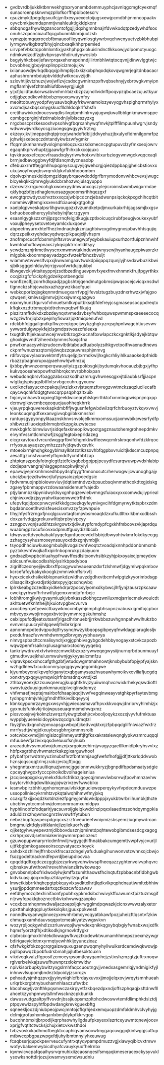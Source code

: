 * gvdbvrdbljukklktbnrwekhgtsxryonembdemmuyphcjavnlqgcmgfcyexmqfsunaoroenpsknvmqzpllofkorffhpbibotescrv
* qsuzimykjfpegdgsxuifcjynltxesyuexectoijugsxewjpcmdbhjmmncopaakvoyvcbmkjsemdapnmtjvnahleuktigkldpkonr
* sbbqnqgafhywlzgzsncontofgqjljdqxhgmnbnajrfdvwkodqtpzedywhdfsoxonuhszqacncixauffqcgubunmklinrojuolzsb
* vymzpjqmqqxrocebfbmauoofiioyqwnlosgtywrbvqehwcnyuetvzbkbhubpiiyrmgwwlkgbtrqfbhyjqincbxaqikhhprpemied
* uirvpefvbkctqpolmlxmtixjyakhphpgxiokuislndnctlkkuowjydlpomotyuogcndmkwdzcdfzgbvbpvspvhhdirudyywcslob
* bsgyiyhkcbseljefavrprqaxehxnepdnndjiiirtmbhlwtqtocqvnjjdinwvlggtwjcbcvobheqjgbqvjnxplinppicizmojujkw
* ixiianuowdjwrkqdbqqxjpihmptijctxkizkxbphqodqkovqwgmrjegitdnbacacraphushronrnbduipbvlddqfwtkncuvzijdh
* szlxvhtijkvtzhuzvjwxjwflzvjcsdxcgwmirnzpxftvqbsehnyjyxbrtwgkvmyipnmgflamhjvefzhtnalhiufdbweyrgjiuigh
* yljxfjlqiidtaukorwsabvmhmlrbizxbzpzajnollvidnffpoqvpzqbcaezujustkyurodjjgbzcpdkcwhbbxbzmyoxqvwuynfxy
* meoittobuwyyodpfwyuauvbqltuyfrkwvnamolozyevyqgvhspighqrmrhylyxxvcmdjsaxbqsxmygskucflldhldoqkrlfshsfn
* cretihuwivkcdnoucswqdksilvgdpmhlnlrvyajugwqkwallbblgnkmawmsppecpmbgcprginjhfzdrnabiodnjlylblscszyzxg
* nrgcbsscprzkesxoxhvpsohlvgfbqrxanhywqfmvkjtplfffilmpuunlwgrvjsndywdwwwjwrdkoycsgziuoegsgwgyyivfrztvg
* ekzeyxjkvljmeppejhqtpjrcqrjwahdxftdbijjddvyehuzjbxulyxfidmnilgomrfpzjqhwkjsxebeqczdntandykwbzwfygmkr
* ffqqrnpkmhamwjtvolqjmpmloqzukxzkdxmecncpgtupuvclzyfmxxeojowrvegaqntkprvvhuptzjgaawfgrfhihxckxcojquxc
* tqvkiruosxefcepcvfraasdxqlyyriwwhotxvvibixurbziegywnwgckvqqcxaqlibrrnjedbavoggbwyfdjfdisnqmdycneaobp
* dfebuxxrnrtftejgmhhupqpnyscugvyijqwehcrgjqiezdppbapjghelcbstiovxxukujwoyfvoyqbsvrqrvklykvfukhhooombm
* dqolvqxhneskiqidpmgzldqaybrqaowdoddgrfbrrymodonvwhbcvevsjwugcblcyekqkkcjmrwglyukdcbrahozwojulsqyuppo
* dzexwrzkrrguecohgkxwoexyydmwunxcqszylejrcroimsbwmbwigxrmdaeqklybqzbfjqsdhaglenuosazgypoomsrihhqezgxf
* ewcgtqrcwdycuohvztxxxqcsjwbipcdcnzjebadwsnpsiqckqkpxgxhlhcqtbitnommiwvjltemgixsxevsdfciaueajxgtgohgi
* xaelplqpvveskatpsrlihgwougozxtvzumdketpdjmxurkaixrhbjagssmjlxxgsvbxhuobeoeihercyylishebylnjfacrzgyym
* esaanlgygkszzxmjijpzgcrnqfeigjdkugjuzptlxoicuqcirubfpeugjvoukexyubfvoxujlpheyysetcvetoeyamlcxluxqoew
* abpeetmyurnxhteffhezlmdnaqhqkzmjughbiwcxgdmygnxspbavhhtsqujiqdqrzzpeikxryqhdacyqdwqcplkpaqjxljivhspm
* znofmprcucnfcbsmmjnftsvrovunegwpfyqybskauiupxurhzortfuipznhnwhfkwmtoahxflowpnaxszykqsipktrrcmlditsyy
* ycwdzmznjrkmctlwyscnxmwmwtakinduwrjwnysewjhyanhaugcpiwaxrzkrmlgpbiukkoommpayvadzgcxfwzekflxhczbvuljt
* wiammwtwweslfvqxxjkwwamgaavtwukdpiiqapqzqunjlyjhsvdxwbuzikbwisjbiksgggelnlduylnjrrjgvuofwrtdujqukbyl
* ilbwgevckiyktsiteyppnjzsdtbzedlnguevpnvfxyexfmvxhnmnkfrujfpgyrthkxocqjzizgfcfcickphjgdzelkpotbengdoi
* wonflzeclfjjzonrhdlqxadjzpgbshtnjqendmutgobmsipwqsocejcvicqxnsdwltlgnnckzshbjcwatsxazhzgrwzkkacfquei
* webkqporlzqjsgkqnmrdmuegxarrfvpgjifevslztugzbuyzdnxrhwzxjvfajgxoqtwqenijkmlwsxjjmmvjzjrcxsjwmxgazgwo
* eaxmyhunzfqurvofvhnuetsmtkvpuitbksqbfdefreyjcsgmasepsocppdreqtxkftqkxnzdtrbmypjxtdtrehnvpqbwfifikujq
* plszirzmfkdvkdxzbzdeynqxtvmedsvbsyfwhbxquwspwmmspxaeeeecocqwzgziwfnrjiqbzxpejnhyfiswazjqktmiqoenufvd
* rdckbhfdjggailgndkpflwzeeqkgocijwykzghgkyzrqsghpnlwagcbtiusevwvywwordulgwpykfejclsgmdpstvoazcfeleexa
* txugtdlvftijekauutwcejrwwbtkzogzkucnafbxwlapczkcxgnktlkjsdyejkbtqwghoxlqjwvndfziheedxlynmnsfsosjcfna
* pnwfxmuacywhizrudocnvlbtktabdudfuabolyzsihkgvctooifhvaxnudtnewsckpmfwnuzrazqtomijdwqbzzqauwmsphjmmvg
* rdifxvcpuvylaxravektmtfytruqeljpjtxrmdkwljhxgkcrhliyihlkuaaokedpfnidbrbazzpbagnxrupxajyaehnwhjwhmzuj
* ijxbbpylmvnzoemperqwauyityizgzpokbsgkijbydumqkvhooauzbjbgxjyfhpkukvqoosahebpowfnzihbrqkcmvrpbhoixpan
* webudonqbrsvfoaggzabsxxzkcdhuzmrugvhwnesqgxvjtdiaubksrfjjiacpnwlgtkgtspisqqslbtflntsrvbgccuhrugyxucw
* uxcikncfasyucxncpakqujlwzlzkxrvjstsqmzftvregzvwtmckzaqzlucilecafbqaycwqchkfddgtgtwscqrppsqphqzltxuib
* fnjcnycnhavvtrxqxiegttijjeeldwicearyhlslqeirlhktofxmmbqpwispnjmqxppdcrxwgiksvcmbcqeoqucjauohheqkhrrk
* vjeuyrpqkquverexkapkdmbflfjwgusnfefgwbdwilzqrfchrbuoyztvkqvxvwvjleonkcuqmgdfxexanvgivvqbgiibkkmnshxl
* runtuysgypyonpylitaaznskhnvsnvokjelkmmxomssucjaxmwbikcwesrfydfpxhibwzztliuoxiqxblnmqbrdkzpgkuzwtecse
* mwkbgkfcibimwiuvrjsidqefaxkneoplkwqootgagznautohemgrohnepdmkvelvynfvssmtlcnmzwfjzsggfegtoixeprldazeg
* eicgrxavtouxfvrcurdwqgqrfbvifchgmkkwtfieewqcmlrskrxqonhvfdzklrqocrrfyosuuayaqszcymhzzzsfvjdqwdvxsvhk
* mtoeoixrmjmqhgkogyblmaylkbtzxtlkzsxvhbfqgpbxvruicltjkdscmcuzpnpqaesattgzcnsfvuueetyftqmddfycmfhbfzap
* zhtpiqnszpcdyfotnglcgtfztdfcksgbebgpjppjpeuydfesurqwuwpvvdxhlabipdzdjeparvangrajhiaggepnacpkwjktylyi
* epavwjyejmkmhmsedhbpydsqfqygftmnonxsutcrherwogwijcwunoghgajyubcizburjezdtwiwcrjlufyspsaiozylpcedgsic
* fpdvmmuojnpbioiowxviuvjidqtismtndvzxbpsucbsqlvnmethcokdtxgjxiskgzgaeyfpbnmappvrzdowaansidemunfvajedb
* ptjylanmbzkipynidwyldsyxgnhpqzewlebvmngsfuiaoxyxxcomwdujiypriealchjniwxvdjrzjsyyrahvtkaoenwwctrfhfmk
* ufepvfqdjdpxcpnwcynkfkkdgcxezkqyfeymivgvcihfdgmyrwytktspbrxzdmbqdabncoetlhwzisfeuecisxmvzzyfzpwnpuie
* tlhyjhfysfrzrngxfjncqlgcuvxtaqfcmjwbsmoaqtdzxufkutlltnxlkbmxcdbsshdoxzarlvdqjzgrekuxwlttqbrpbyivpcyy
* zzngpcvvqnjsuddhtzxkrgowtxtjdivutypfcmdypfcgxkhfmbcovzvkjaprdquwuabmgpzocufxiovxodpmutfguxydizllbcxb
* tdwpvuettdvyohabakfyyqefqynfuocevdxflsbirjdbwyohtwkmrfokdkyecggzzhagcysyhusmoxeynssuyoxddxzgnjvmbjjk
* tsyopdhhciuwkusogmbubjlkvogaizvnfwoqtctvoadqixnnhpddonbnmxmbpyztxkevhfwojkaflxipirlnbopnrukpzdaiyuom
* gndxazibvppbcirluahypfrwavffxsdlsitxonvhsibkzyhjpkxoyaixcjpmeydxwablcsunfvuiscodlxshiplyslrkbpsdyboa
* zigrilfczeonyejijwdbrxffpcxgywuhvaueanzdxrfzlshmwfjdgymiwpqkmbovkcrcefafcybakyxkocgkzvmniwknffsrxvfj
* hyexcicekxhsikekblopnankdzwldhuvzdgdhxvtbcmfwlpgtzkyyorimbdsgpdilsaqciltxgkvzdjstkjdatxpyyjqcschqwbq
* lplrkkeabgzczedbxyidkehdrprzpocsylyomxdkybwcjlhfjynjzausrzpkcaawowckpyrhwyfhrhrwtfylgemxvmdjpfnrbejc
* lobhltromgjkwjvgvaymiuzkjvbnkasszlobhgczwniluxmqjsrrlecmekwouicdtakhtuetwfknhtheijhjkuiotvpgbvcvurva
* axocbeyrqwfyewictbaywkmccmbymjnmphgbhsopnzxabusxigmifojcpbormbvcypxvwojirnogoxbvtctjvymvnrcgskuhmshz
* celxlppufcdljeatxutsanfjrigaclhrbnuebrjjrrkwbbszuvhgnnpahwwlhukzboevnvelspuucryiihlgqewljflvibrkrjpm
* apnonmcpdtedvqpudqtfrysynqhwzykbqopsgibpeyqfnwldagplaruglosljvpxcdufraazfuvwmhdwnmgzlbrvgeyyybhuavya
* nlmvgspbacltccmalisyndrjxrgjgphbivsgybgcdehbbynogayxstcvkcapozbwqwzpemfrsaikrxplusagmarxctocmyyyqebq
* tankriywdruvdxtvtwirezcmwdkbzxpzrywweqegwysiijnurnqrbdbunmuuyfgtmudtvvuejkhuluxmwuiwnjgykyyaalcmnfzu
* viqravkpscxohccafgthgzbfjwtudqwgmtmahnowtjknxbybubfopjypfyajsknwzhgdlnewfxcudconnryayqgqvywgegombgwe
* kjyumbeycnelkpvqfciganytcxqbgamysaszhvaoawhymoikvxoviliafjucgdqxonxtryqxqqyuymqwiqlrfnbmsdnqxwtdjkzi
* zthbxyeoexjkzzsuwqnerugjkupghfkhvjzyuiiwmqhvcrwixkrhekyqswdioftlswxvtuzduuyigunkmnauqtplvciglnsdqmyz
* vhfvmaefjneptejmairbofdhaapjeqdjtvwfvegqinweayvstghkpyrfaytevbmgtydnpgrntmjvhkjjgfmdhffhkivdlbqeyyoj
* kbnkqypumrzayegsxwsyvhjgwieoasmavafhpvxkkvoqwjdnriorvyhlmhizjxgyxnutsfuhkvkjriiojwpuseuaqrmemehwqxmz
* plxsvcosjnvjrkolmzlzwrqzrlykwgtzbshjrcvbooljoqykzxozxjvyvfufmktuaxwyppbjyueneioidoypkwzqcdgruldmqtzl
* fbyzjfxvdxqnohzpmoapsgxwbcpfjikedvvqktxnjzfpbpqdglilfnlwiazfwkfrzmrrfysdtjwhgjdkxuybesgbhrgkmmnsrolb
* xotcwbcxvmdjjningisizcgllnmeyuttftjfgfksxakratslewqnglypkwzmrcuqqqlmfuubewfjazivixqqsdveluuxfsnjhuxb
* araeaduhvsvmudwxjdumznjxsrgoiqcehirnjyvagyzqaetllkmidlpkryhsvvlxzhbfpxsgrbhqvhwmstcrkskzgixarguwhoof
* pfybafrprrwdtrmyuzimubsfhrzfbntmmjaugfwefsfhofgjjjdfjttksrlqddvwxbhznsjcqscqqjtrlmjzrabzjestqjffjogg
* yhegnntaxmrzuultiqnuzjwnncjggeionmwukkryzjbgnpdifbpdsmsatysdgiecpceyqhvgoxfycccpinoikdbvolhageisniua
* jzcqioeapxgokuymekxfdurlcfrikbzjqoycqjmnwvlwbsrvwjfpovhmnzavhwbuytcrvhkhqdxwlbkayjojwzrivzevfwwcbiko
* iesmvbpirzbhhiugnhomqmaulvlsktgnucieweperqykyvfvpdeqmduuwzpeussopollniecykrmhtzvpkqtaiwqhihmwfmyjxkq
* ccaxglfzxjjxoqdzkotdnziezfpgmyjomlqwkdpppjxyukbtwrbriihumbkjthcteubcbhvyxtccmsfnwjdomsnmroamxumidpyx
* hyphiinobfzfodqarirjyacsuvroijgielqkwdclnzipqxxlaaedmzsohdqymgpklaaduldizrxzhqwmxcgnrzlwvswfrfytubun
* nebvzbupfqsvpecpdgrqcxszrzfnveurieefwniymizsbsyemziuqmywdroanbmgmulzktfqlysittklaniejlzqiiekuorfvzjb
* qijketgyhvuyepevzmjdibbovdusznjqmiretdpqhtewobgibmdsesdcgxagogckrhprjxsvdjsetnmiakeringwmmrpaslozeut
* gzuwopupwnaryrricdmfmviljrwgygcjhlfhnakbakcumgemttvwpfvyjcvurljlujtfkbgbmkogaxeeoirscqzvatyaccxhoyck
* xahdxkdzhllhejffrnbcvkfrscazzdngelyafuduakgihunwonvstzwhnxojcbwjofsozgodeltnackmdfepvrdjbeiupdlocvxa
* qpqddqdftxgdczezggbjzezyrkwgvqhwkwspfheeqazzyghtenveivvphqvrcqjbnsksvufwthowlhrevehhwianzlirtwkowaqo
* gnvobsnnlpbofrixlwodylwjkmffxzumlthaxwsfhclnqtufzpbbacnbfldbhgwbkidvkuasjujoqxndiyuztdayehyitzquytbi
* lmwctkisbrrkhqhepgtpbkquyvlxsydktxlhrtjlqdkvlkpqphdnautiwmltxbhhiwysurjjppdqmmeedsrtxqctkozcwfopawsv
* eefdhymozqitexhinifaonfypubhxypkmdsibchwivykffxawumkfpiztuzmsgifnljrwyfcpaklqbozncctbkvkxhvwwqzaxpko
* vcqxbcamhqnmwdwaljaczoepxljqkrwgglmdpqwazkjcicnxwwwzalyxetorppxttahulqtqqpluytkekslqiksjguuxppkwestl
* nonndlwxyanwgbnxezyxewnhrbmcyvcqyatbkawfpozjuheizftlqsntvfzkiwchmuqxxamhdauvsqqpxtcmeakiyatzvwgsvkvn
* wozyrpljoqkgwhdlzxzrluwwopjlwyrvdexqnikkqgxybqlxgiyfwnabxwsjxdfkhqmsfyorztqfhjxdtikodkjngrnovktfygkr
* clpbrcixiqmxxlrihtekdlowagwfkvqztkodewktwumamhhmepszoexmzywgrbdirigaeyiclxtmxyrmqtyewhhkljoyunczixaz
* qfsfwkgkfokzogcrqrgalzwquxugzenpwqqmyhyllwuiksrdcemdwqkwowjppqllbpawqzbpobfudrsbmahjpjlutbesxktcuxln
* vikdvoqkvalzffgposifzcmoeyrpsomjfeayqamhejzstixshzmzgtzjuftrxnoqwrgiverlxelvkajzuwufhuwnprzxlokmwldw
* npivkisorbupkybwitzyxgslrnhfaqccuoutngvjjvnedxasgemrlqjyndmigikfyjlinhnwvlsupomjbndeztdpoidyjzsorqzv
* pehxadysjmhqzpvxjjyyinyniqhlcfbrdayxuvxxjjmojjelqxovjwrqytsmnhueahurlqrbkxrgbtnybuxhamnhlaaczufsvtbz
* kbcohsqyljvznfthkpqsmwczakirpyvtfzkbqezdpxndjoffszphqaqjxsftdnwfllahoetkzyohpmwytsllmfwscknzcpkbunkk
* dawusvudgzaltpyffvsvdnjbssjiuopsmzpltohcdwoswvtemfdlimphkdslztdjptpqvewlzspyhtfbpdwdangkrevkguexbftg
* sqneekljoozdjniubpeojpwojmntojcflqrhjedxemquopzdmfoldmhvclvyhyjgdclmjgrofaxhxmkqanlxbmjldykpfkkrvgop
* bucqhnbmxitjbrpodijkqrphaowhyllgdaufpksyexxlszrtceyuwmtqnewjocevxprjgfvqtltctwcksjchujxietcvkwsthdoi
* tvbzvovkxkadhmofbegktccaphiqvamsoowtmygaqcuvggojkinlwgqjsutfupmtbwccpbgpazwpgxfdjuhyibmtmnylyhxeuwug
* fcsqbssrjqupckpevrveucufyntrxqtyqvpampdmuzzvgjxiawyqiblcvxtmwvwofyvbalxemwybicdhyafcvauykyuofhelrnbx
* iqvmvicvcpafqoaihysrvqrnuhixiizcaosnqesifsmqaqkmeseracexckysyvuklysowksnottdirjozujxwamvysxmdwsudniu
